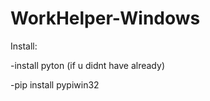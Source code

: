 # WorkHelper-Windows

Install:

  -install pyton (if u didnt have already)
  
  -pip install pypiwin32
